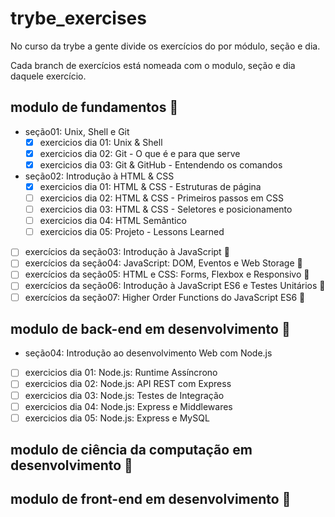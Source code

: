 # trybe_exercises

No curso da trybe a gente divide os exercícios do por módulo, seção e dia.

Cada branch de exercícios está nomeada com o modulo, seção e dia daquele exercício.

## modulo de fundamentos :construction:

- seção01: Unix, Shell e Git
  - [x] exercicios dia 01: Unix & Shell
  - [x] exercicios dia 02: Git - O que é e para que serve
  - [x] exercicios dia 03: Git & GitHub - Entendendo os comandos

- seção02: Introdução à HTML & CSS
  - [x] exercicios dia 01: HTML & CSS - Estruturas de página
  - [ ] exercicios dia 02: HTML & CSS - Primeiros passos em CSS
  - [ ] exercicios dia 03: HTML & CSS - Seletores e posicionamento
  - [ ] exercicios dia 04: HTML Semântico
  - [ ] exercicios dia 05: Projeto - Lessons Learned

- [ ] exercícios da seção03: Introdução à JavaScript :rotating_light:
- [ ] exercícios da seção04: JavaScript: DOM, Eventos e Web Storage :rotating_light:
- [ ] exercícios da seção05: HTML e CSS: Forms, Flexbox e Responsivo :rotating_light:
- [ ] exercícios da seção06: Introdução à JavaScript ES6 e Testes Unitários :rotating_light:
- [ ] exercícios da seção07: Higher Order Functions do JavaScript ES6 :rotating_light:

## modulo de back-end em desenvolvimento :construction:

- seção04: Introdução ao desenvolvimento Web com Node.js
- [ ] exercicios dia 01: Node.js: Runtime Assíncrono
- [ ] exercicios dia 02: Node.js: API REST com Express
- [ ] exercicios dia 03: Node.js: Testes de Integração
- [ ] exercicios dia 04: Node.js: Express e Middlewares
- [ ] exercicios dia 05: Node.js: Express e MySQL

## modulo de ciência da computação em desenvolvimento :construction:

## modulo de front-end em desenvolvimento :construction:
